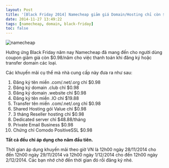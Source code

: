 ```yaml
---
layout: Post
title: '[Black Friday 2014] Namecheap giảm giá Domain/Hosting chỉ còn $0.98'
date: 2014-11-27 13:49:22
tags: [namecheap, domain, black-friday]
toc: false
---
```


![namecheap](https://res.cloudinary.com/khoanguyen/image/upload/v1420479384/namecheap_qgsdxn.png)

Hưởng ứng Black Friday năm nay Namecheap đã mang đến cho người dùng coupon giảm giá còn $0.98/năm cho việc thanh toán khi đăng ký hoặc transfer domain các loại.

Các khuyến mãi cụ thể mà nhà cung cấp này đưa ra như sau:

1. Đăng ký tên miền .com/.net/.org chỉ $0.98
2. Đăng ký domain .club chỉ $0.98
3. Đăng ký domain .website chỉ $0.98
4. Đăng ký tên miền .IO chỉ $19.88
5. Transfer tên miền .com/.net/.org chỉ $0.98
6. Shared Hosting gói Value chỉ $0.98
7. 3 tháng Reseller hosting chỉ $0.98
8. Dedicated server chỉ $48.88/tháng
9. Private Email Business $0.98
10. Chứng chỉ Comodo PositiveSSL $0.98

**Tất cả đều chỉ áp dụng cho năm đầu tiên.**

Thời gian áp dụng khuyến mãi theo giờ VN là 12h00 ngày 28/11/2014 cho đến 12h00 ngày 29/11/2014 và 12h00 ngày 1/12/2014 cho đến 12h00 ngày 2/12/2014. Các bạn nhớ chờ đến thời gian đó rồi đăng ký nhé.
